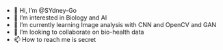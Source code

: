- 👋 Hi, I’m @SYdney-Go
- 👀 I’m interested in Biology and AI
- 🌱 I’m currently learning Image analysis with CNN and OpenCV and GAN
- 💞️ I’m looking to collaborate on bio-health data
- 📫 How to reach me is secret

<!---
SYdney-Go/SYdney-Go is a ✨ special ✨ repository because its `README.md` (this file) appears on your GitHub profile.
You can click the Preview link to take a look at your changes.
--->
